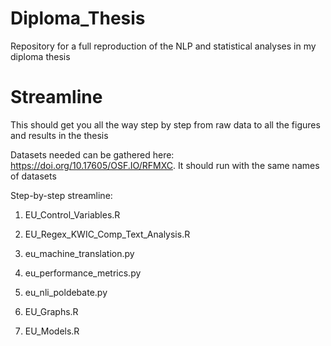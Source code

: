 # Diploma_Thesis

Repository for a full reproduction of the NLP and statistical analyses in my diploma thesis

# Streamline 

This should get you all the way step by step from raw data to all the figures and results in the thesis

Datasets needed can be gathered here: https://doi.org/10.17605/OSF.IO/RFMXC. It should run with the same names of datasets

Step-by-step streamline:

1. EU_Control_Variables.R

2. EU_Regex_KWIC_Comp_Text_Analysis.R

3. eu_machine_translation.py

4. eu_performance_metrics.py

5. eu_nli_poldebate.py

6. EU_Graphs.R

7. EU_Models.R


